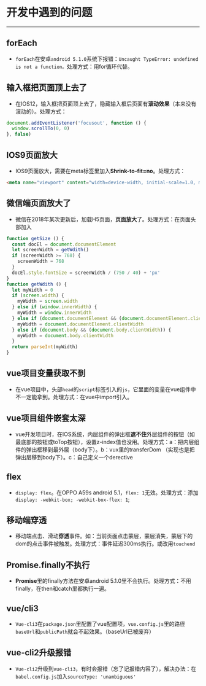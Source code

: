 # 开发中遇到的问题
------

## forEach
- `forEach`在安卓`android 5.1.0`系统下报错：`Uncaught TypeError: undefined is not a function。`处理方式：用for循环代替。

## 输入框把页面顶上去了
- 在IOS12，输入框把页面顶上去了，隐藏输入框后页面有**滚动效果**（本来没有滚动的）。处理方式：
```js
document.addEventListener('focusout', function () {
  window.scrollTo(0, 0)
}, false)
```

## IOS9页面放大
- IOS9页面放大，需要在meta标签里加入**Shrink-to-fit=no**。处理方式：
```html
<meta name="viewport" content="width=device-width, initial-scale=1.0, minimum-scale=1.0, maximum-scale=1.0, user-scalable=no, shrink-to-fit=no">。
```

## 微信端页面放大了
- 微信在2018年某次更新后，加载H5页面，**页面放大**了。处理方式：在页面头部加入
```js
function getSize () { 
  const docEl = document.documentElement
  let screenWidth = getWdith()
  if (screenWidth >= 768) {
    screenWidth = 768
  }
  docEl.style.fontSize = screenWidth / (750 / 40) + 'px'
}
function getWdith () {
  let myWidth = 0
  if (screen.width) {
    myWidth = screen.width
  } else if (window.innerWidth) {
    myWidth = window.innerWidth
  } else if (document.documentElement && (document.documentElement.clientWidth)) {
    myWidth = document.documentElement.clientWidth
  } else if (document.body && (document.body.clientWidth)) {
    myWidth = document.body.clientWidth
  }
  return parseInt(myWidth)
}
```

## vue项目变量获取不到
- 在vue项目中，头部`head`的`script`标签引入的`js`，它里面的变量在vue组件中不一定能拿到。处理方式：在vue中import引入。

## vue项目组件嵌套太深
- vue开发项目时，在IOS系统，内层组件的弹出框**遮不住**外层组件的按钮（如最底部的按钮或toTop按钮），设置z-index值也没用。处理方式：a：把内层组件的弹出框移到最外层（body下）。b：vux里的transferDom （实现也是把弹出层移到body下）。c：自己定义一个derective

## flex
- `display: flex`。在OPPO A59s android 5.1，`flex: 1`无效。处理方式：添加`display: -webkit-box; -webkit-box-flex: 1`;

## 移动端穿透
- 移动端点击、滑动**穿透**事件。如：当前页面点击蒙层，蒙层消失，蒙层下的dom的点击事件被触发。处理方式：事件延迟300ms执行。或改用`touchend`

## Promise.finally不执行
- **Promise**里的finally方法在安卓android 5.1.0里不会执行。处理方式：不用finally，在then和catch里都执行一遍。

## vue/cli3
- `Vue-cli3`在`package.json`里配置了vue配置项，`vue.config.js`里的路径`baseUrl`和`publicPath`就会不起效果。（baseUrl已被废弃）

## vue-cli2升级报错
- `Vue-cli2`升级到`vue-cli3`，有时会报错（忘了记报错内容了），解决办法：在`babel.config.js`加入`sourceType: 'unambiguous'`


